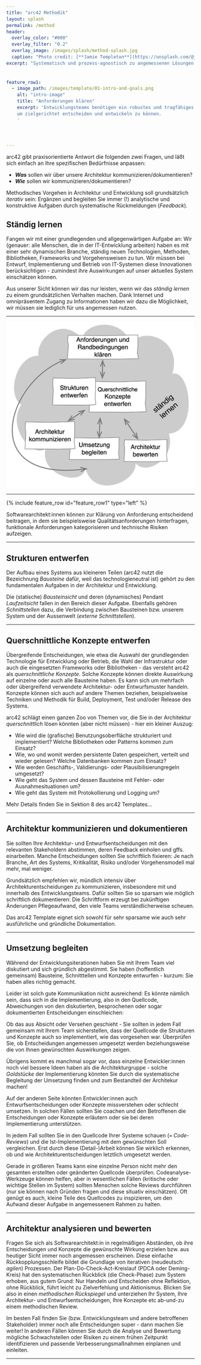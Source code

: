 ```yaml
---
title: "arc42 Methodik"
layout: splash
permalink: /method
header:
  overlay_color: "#000"
  overlay_filter: "0.2"
  overlay_image: /images/splash/method-splash.jpg
  caption: "Photo credit: [**Jamie Templeton**](https://unsplash.com/@jamietempleton)"
excerpt: "Systematisch und prozess-agnostisch zu angemessenen Lösungen."


feature_row1:
  - image_path: /images/template/01-intro-and-goals.png
    alt: "intro-image"
    title: "Anforderungen klären"
    excerpt: 'Entwicklungsteams benötigen ein robustes und tragfähiges Fundament von Zielen, Anforderungen und Randbedingungen,
    um zielgerichtet entscheiden und entwickeln zu können.
    '
    


---
```


arc42 gibt praxisorientierte Antwort die folgenden zwei Fragen, und läßt sich einfach an Ihre spezifischen Bedürfnisse anpassen:

* **_Was_** sollen wir über unsere Architektur kommunizieren/dokumentieren?
* **_Wie_** sollen wir kommunizieren/dokumentieren?

Methodisches Vorgehen in Architektur und Entwicklung soll grundsätzlich _iterativ_ sein: Ergänzen und begleiten Sie immer (!) analytische und konstruktive Aufgaben durch systematische Rückmeldungen (_Feedback_).


## Ständig lernen

Fangen wir mit einer grundlegenden und allgegenwärtigen Aufgabe an:
Wir (genauer: alle Menschen, die in der IT-Entwicklung arbeiten) haben es mit einer sehr dynamischen Branche, ständig neuen Technologien, Methoden, Bibliotheken, Frameworks und Vorgehensweisen zu tun.
Wir müssen bei Entwurf, Implementierung und Betrieb von IT-Systemen diese Innovationen berücksichtigen - zumindest ihre Auswirkungen auf unser aktuelles System einschätzen können.

Aus unserer Sicht können wir das nur leisten, wenn wir das _ständig lernen_ zu einem grundsätzlichen Verhalten machen.
Dank Internet und omnipräsentem Zugang zu Informationen haben wir dazu die Möglichkeit, wir müssen sie lediglich für uns angemessen nutzen.

<hr>

![](/images/method/arc42-prozess-2021-mit-lernen.png)


<hr>

{% include feature_row id="feature_row1" type="left" %}

Softwarearchitekt:innen können zur Klärung von Anforderung entscheidend beitragen, in dem sie beispielsweise Qualitätsanforderungen hinterfragen, funktionale Anforderungen kategorisieren und technische Risiken aufzeigen.

<hr>

## Strukturen entwerfen

Der Aufbau eines Systems aus kleineren Teilen (arc42 nutzt die Bezeichnung _Bausteine_ dafür, weil das technologieneutral ist) gehört zu den fundamentalen Aufgaben in der Architektur und Entwicklung.

Die (statische) _Bausteinsicht_ und deren (dynamisches) Pendant _Laufzeitsicht_ fallen in den Bereich dieser Aufgabe.
Ebenfalls gehören _Schnittstellen_ dazu, die Verbindung zwischen Bausteinen bzw. unserem System und der Aussenwelt (_externe Schnittstellen_).

<hr>

## Querschnittliche Konzepte entwerfen

Übergreifende Entscheidungen, wie etwa die Auswahl der grundlegenden Technologie für Entwicklung oder Betrieb, die Wahl der Infrastruktur oder auch die eingesetzten Frameworks oder Bibliotheken - das versteht arc42 als _querschnittliche Konzepte_. 
Solche Konzepte können direkte Auswirkung auf einzelne oder auch alle Bausteine haben.
Es kann sich um mehrfach oder übergreifend verwendete Architektur- oder Entwurfsmuster handeln.
Konzepte können sich auch auf andere Themen beziehen, beispielsweise Techniken und Methodik für Build, Deployment, Test und/oder Release des Systems.

arc42 schlägt einen ganzen Zoo von Themen vor, die Sie in der Architektur _querschnittlich_ lösen könnten (aber nicht müssen) - hier ein kleiner Auszug:

* Wie wird die (grafische) Benutzungsoberfläche strukturiert und implementiert? Welche Bibliotheken oder Patterns kommen zum Einsatz?
* Wie, wo und womit werden persistente Daten gespeichert, verteilt und wieder gelesen? Welche Datenbanken kommen zum Einsatz?
* Wie werden Geschäfts-, Validierungs- oder Plausibilisierungregeln umgesetzt?
* Wie geht das System und dessen Bausteine mit Fehler- oder Ausnahmesituationen um?
* Wie geht das System mit Protokollierung und Logging um?

Mehr Details finden Sie in Sektion 8 des arc42 Templates...

<hr>

## Architektur kommunizieren und dokumentieren

Sie sollten Ihre Architektur- und Entwurfsentscheidungen mit den relevanten Stakeholdern abstimmen, deren Feedback einholen und gffs. einarbeiten.
Manche Entscheidungen sollten Sie schriftlich fixieren:
Je nach Branche, Art des Systems, Kritikalität, Risiko und/oder Vorgehensmodell mal mehr, mal weniger.

Grundsätzlich empfehlen wir, mündlich intensiv über Architekturentscheidungen zu kommunizieren, insbesondere mit und innerhalb des Entwicklungsteams.
Dafür sollten Sie so sparsam wie möglich schriftlich dokumentieren:
Die Schriftform erzeugt bei zukünftigen Änderungen Pflegeaufwand, den viele Teams verständlicherweise scheuen.

Das arc42 Template eignet sich sowohl für sehr sparsame wie auch sehr ausführliche und gründliche Dokumentation.
<hr>

## Umsetzung begleiten

Während der Entwicklungsiterationen haben Sie mit Ihrem Team viel diskutiert und sich gründlich abgestimmt. 
Sie haben (hoffentlich gemeinsam) Bausteine, Schnitttellen und Konzepte entwurfen - kurzum:
Sie haben alles richtig gemacht.

Leider ist solch gute Kommunikation nicht ausreichend: 
Es könnte nämlich sein, dass sich in die Implementierung, also in den Quellcode, Abweichungen von den diskutierten, besprochenen oder sogar dokumentierten Entscheidungen einschleichen:

Ob das aus Absicht oder Versehen geschieht - Sie sollten in jedem Fall gemeinsam mit Ihrem Team sicherstellen, dass der Quellcode die Strukturen und Konzepte auch so implementiert, wie das vorgesehen war.
Überprüfen Sie, ob Entscheidungen angemessen umgesetzt werden beziehungsweise die von Ihnen gewünschten Auswirkungen zeigen. 

Übrigens kommt es manchmal sogar vor, dass einzelne Entwickler:innen noch viel bessere Ideen haben als die Architekturgruppe - solche _Goldstücke_ der Implementierung könnten Sie durch die systematische Begleitung der Umsetzung finden und zum Bestandteil der Architekur machen!

Auf der anderen Seite könnten Entwickler:innen auch Entwurfsentscheidungen oder Konzepte missverstehen oder schlecht umsetzen. 
In solchen Fällen sollten Sie coachen und den Betroffenen die Entscheidungen oder Konzepte erläutern oder sie bei deren Implementierung unterstützen.

In jedem Fall sollten Sie in den Quellcode Ihrer Systeme schauen (= _Code-Reviews_) und die Ist-Implementierung mit dem gewünschten Soll vergleichen. 
Erst durch diese (Detail-)Arbeit können Sie wirklich erkennen, ob und wie Architekturentscheidungen letztlich umgesetzt werden. 

Gerade in größeren Teams kann eine einzelne Person nicht mehr den gesamten erstellten oder geänderten Quellcode überprüfen. 
Codeanalyse-Werkzeuge können helfen, aber in wesentlichen Fällen (kritische oder wichtige Stellen im System) sollten Menschen solche Reviews durchführen (nur sie können nach Gründen fragen und diese situativ einschätzen).
Oft genügt es auch, kleine Teile des Quellcodes zu inspizieren, um den Aufwand dieser Aufgabe in angemessenem Rahmen zu halten.

<hr>

## Architektur analysieren und bewerten

Fragen Sie sich als Softwarearchitekt:in in regelmäßigen Abständen, ob ihre Entscheidungen und Konzepte die gewünschte Wirkung erzielen bzw. aus heutiger Sicht immer noch angemessen erscheinen. 
Diese einfache Rückkopplungsschleife bildet die Grundlage von iterativen (neudeutsch: _agilen_) Prozessen. 
Der Plan-Do-Check-Act-Kreislauf (PDCA oder Deming-Kreis) hat den systematischen Rückblick (die Check-Phase) zum System erhoben, aus gutem Grund: 
Nur Handeln und Entscheiden ohne Reflektion, ohne Rückblick, führt leicht zu Zielverfehlung und Aktionismus. 
Blicken Sie also in einen _methodischen Rückspiegel_ und unterziehen Ihr System, Ihre Architektur- und Entwurfsentscheidungen, Ihre Konzepte etc ab-und-zu einem methodischen Review.

Im besten Fall finden Sie (bzw. Entwicklungsteam und andere betroffenen Stakeholder) immer noch alle Entscheidungen super - dann machen Sie weiter!
In anderen Fällen können Sie durch die Analyse und Bewertung mögliche Schwachstellen oder Risiken zu einem frühen Zeitpunkt identifizieren und passende Verbesserungsmaßnahmen einplanen und einleiten.

<hr>


